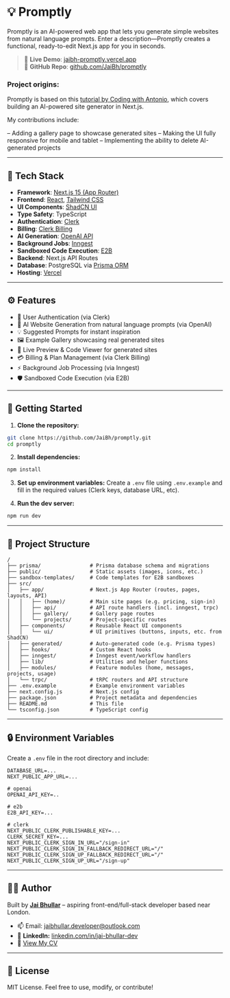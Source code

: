 # 💡 Promptly

Promptly is an AI-powered web app that lets you generate simple websites from natural language prompts. Enter a description—Promptly creates a functional, ready-to-edit Next.js app for you in seconds.

> 🔗 **Live Demo**: [jaibh-promptly.vercel.app](https://jaibh-promptly.vercel.app/)  
> 🧠 **GitHub Repo**: [github.com/JaiBh/promptly](https://github.com/JaiBh/promptly)

### Project origins:

Promptly is based on this [tutorial by Coding with Antonio](https://www.youtube.com/watch?v=xs8mWnbMcmc), which covers building an AI-powered site generator in Next.js.

My contributions include:

– Adding a gallery page to showcase generated sites
– Making the UI fully responsive for mobile and tablet
– Implementing the ability to delete AI-generated projects

---

## 🧰 Tech Stack

- **Framework**: [Next.js 15 (App Router)](https://nextjs.org/)
- **Frontend**: [React](https://react.dev/), [Tailwind CSS](https://tailwindcss.com/)
- **UI Components**: [ShadCN UI](https://ui.shadcn.com/)
- **Type Safety**: TypeScript
- **Authentication**: [Clerk](https://clerk.com/)
- **Billing**: [Clerk Billing](https://clerk.com/billing)
- **AI Generation**: [OpenAI API](https://openai.com/)
- **Background Jobs**: [Inngest](https://www.inngest.com/)
- **Sandboxed Code Execution**: [E2B](https://e2b.dev/)
- **Backend**: Next.js API Routes
- **Database**: PostgreSQL via [Prisma ORM](https://www.prisma.io/)
- **Hosting**: [Vercel](https://vercel.com/)

---

## ⚙️ Features

- 🔐 User Authentication (via Clerk)
- 🤖 AI Website Generation from natural language prompts (via OpenAI)
- 💡 Suggested Prompts for instant inspiration
- 🖼️ Example Gallery showcasing real generated sites
- 👀 Live Preview & Code Viewer for generated sites
- 💳 Billing & Plan Management (via Clerk Billing)
- ⚡ Background Job Processing (via Inngest)
- 🛡️ Sandboxed Code Execution (via E2B)

---

## 🚀 Getting Started

1. **Clone the repository:**

```bash
git clone https://github.com/JaiBh/promptly.git
cd promptly
```

2. **Install dependencies:**

```bash
npm install
```

3. **Set up environment variables:**
   Create a `.env` file using `.env.example` and fill in the required values (Clerk keys, database URL, etc).

4. **Run the dev server:**

```bash
npm run dev
```

---

## 📁 Project Structure

```
/
├── prisma/                # Prisma database schema and migrations
├── public/                # Static assets (images, icons, etc.)
├── sandbox-templates/     # Code templates for E2B sandboxes
├── src/
│   ├── app/               # Next.js App Router (routes, pages, layouts, API)
│   │   ├── (home)/        # Main site pages (e.g. pricing, sign-in)
│   │   ├── api/           # API route handlers (incl. inngest, trpc)
│   │   ├── gallery/       # Gallery page routes
│   │   └── projects/      # Project-specific routes
│   ├── components/        # Reusable React UI components
│   │   └── ui/            # UI primitives (buttons, inputs, etc. from ShadCN)
│   ├── generated/         # Auto-generated code (e.g. Prisma types)
│   ├── hooks/             # Custom React hooks
│   ├── inngest/           # Inngest event/workflow handlers
│   ├── lib/               # Utilities and helper functions
│   ├── modules/           # Feature modules (home, messages, projects, usage)
│   └── trpc/              # tRPC routers and API structure
├── .env.example           # Example environment variables
├── next.config.js         # Next.js config
├── package.json           # Project metadata and dependencies
├── README.md              # This file
└── tsconfig.json          # TypeScript config
```

---

## 🔒 Environment Variables

Create a `.env` file in the root directory and include:

```
DATABASE_URL=...
NEXT_PUBLIC_APP_URL=...

# openai
OPENAI_API_KEY=..

# e2b
E2B_API_KEY=...

# clerk
NEXT_PUBLIC_CLERK_PUBLISHABLE_KEY=...
CLERK_SECRET_KEY=...
NEXT_PUBLIC_CLERK_SIGN_IN_URL="/sign-in"
NEXT_PUBLIC_CLERK_SIGN_IN_FALLBACK_REDIRECT_URL="/"
NEXT_PUBLIC_CLERK_SIGN_UP_FALLBACK_REDIRECT_URL="/"
NEXT_PUBLIC_CLERK_SIGN_UP_URL="/sign-up"

```

---

## 🧑‍💻 Author

Built by [**Jai Bhullar**](https://jaibh-portfolio.vercel.app/) – aspiring front-end/full-stack developer based near London.

- 📫 Email: jaibhullar.developer@outlook.com
- 🔗 **LinkedIn:** [linkedin.com/in/jai-bhullar-dev](https://www.linkedin.com/in/jai-bhullar-dev)
- 📄 [View My CV](https://drive.google.com/drive/folders/11INqiG1lzqst5JbgNXueFMdqKZr6JfP9?usp=sharing)

---

## 📝 License

MIT License. Feel free to use, modify, or contribute!
